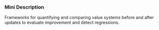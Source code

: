 ### Mini Description

Frameworks for quantifying and comparing value systems before and after updates to evaluate improvement and detect regressions.
